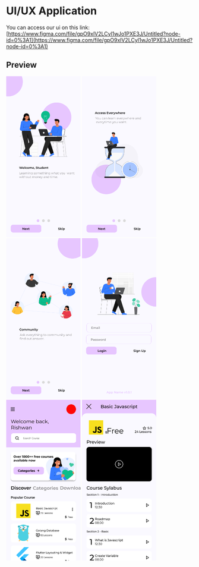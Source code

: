 # UI/UX Application
You can access our ui on this link: [https://www.figma.com/file/gpO9xlV2LCyl1wJo1PXE3J/Untitled?node-id=0%3A1](https://www.figma.com/file/gpO9xlV2LCyl1wJo1PXE3J/Untitled?node-id=0%3A1)

## Preview
<img src="splash%201.png" width=200> 
<img src="splash%202.png" width=200> 
<img src="splash%203.png" width=200> 
<img src="login.png" width=200> 
<img src="home.png" width=200> 
<img src="course%20detail.png" width=200> 
